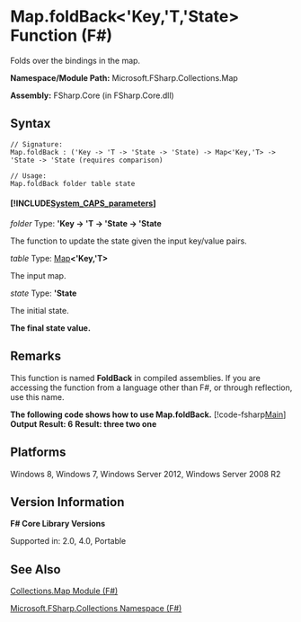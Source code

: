 # Map.foldBack<'Key,'T,'State> Function (F#)

Folds over the bindings in the map.

**Namespace/Module Path:** Microsoft.FSharp.Collections.Map

**Assembly:** FSharp.Core (in FSharp.Core.dll)


## Syntax

```
// Signature:
Map.foldBack : ('Key -> 'T -> 'State -> 'State) -> Map<'Key,'T> -> 'State -> 'State (requires comparison)

// Usage:
Map.foldBack folder table state
```

#### [!INCLUDE[System_CAPS_parameters](//System/Token/System_CAPS_parameters_md.md)]
*folder*
Type: **'Key -&gt; 'T -&gt; 'State -&gt; 'State**


The function to update the state given the input key/value pairs.


*table*
Type: [Map](http://msdn.microsoft.com/en-us/library/975316ea-55e3-4987-9994-90897ad45664)**&lt;'Key,'T&gt;**


The input map.


*state*
Type: **'State**


The initial state.



**The final state value.**
## Remarks
This function is named **FoldBack** in compiled assemblies. If you are accessing the function from a language other than F#, or through reflection, use this name.

**The following code shows how to use Map.foldBack.**
[!code-fsharp[Main](snippets/fsmaps/snippet9.fs)]
**Output**
**Result: 6**
**Result: three two one**
## Platforms
Windows 8, Windows 7, Windows Server 2012, Windows Server 2008 R2


## Version Information
**F# Core Library Versions**

Supported in: 2.0, 4.0, Portable




## See Also
[Collections.Map Module &#40;F&#35;&#41;](Collections.Map+Module+%28FSharp%29.md)

[Microsoft.FSharp.Collections Namespace &#40;F&#35;&#41;](Microsoft.FSharp.Collections+Namespace+%28FSharp%29.md)

